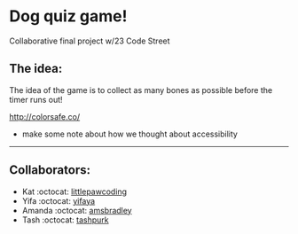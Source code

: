 # Dog quiz game!

Collaborative final project w/23 Code Street

## The idea:

The idea of the game is to collect as many bones as possible before the timer runs out!

http://colorsafe.co/

- make some note about how we thought about accessibility

---

## Collaborators:

- Kat :octocat: [littlepawcoding](https://github.com/littlepawcoding)
- Yifa :octocat: [yifaya](https://github.com/yifaya)
- Amanda :octocat: [amsbradley](https://github.com/amsbradley)
- Tash :octocat: [tashpurk](https://github.com/TashPurk)
